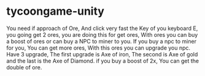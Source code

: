 # tycoongame-unity
 You need if approach of Ore, And click very fast the Key of you keyboard E, you going get 2 ores, you are doing this for get ores, With ores you can buy a boost of ores or can buy a NPC to miner to you.  If you buy a npc to miner for you, You can get more ores, With this ores you can upgrade you npc. Have 3 upgrade, The first upgrade is Axe of iron, The second is Axe of gold and the last is the Axe of Diamond.  if you buy a boost of 2x, You can get the double of ore.
